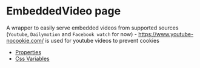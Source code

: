 # EmbeddedVideo page

A wrapper to easily serve embedded videos from supported sources (`Youtube`, `Dailymotion` and `Facebook watch` for now) - https://www.youtube-nocookie.com/ is used for youtube videos to prevent cookies

- [Properties](props.md)
- [Css Variables](css-vars.md)
